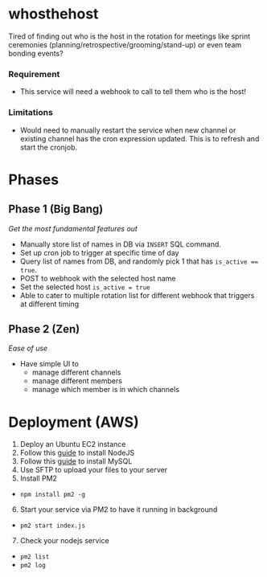 # whosthehost
Tired of finding out who is the host in the rotation for meetings like sprint ceremonies (planning/retrospective/grooming/stand-up) or even team bonding events?

### Requirement
- This service will need a webhook to call to tell them who is the host!

### Limitations
- Would need to manually restart the service when new channel or existing channel has the cron expression updated. This is to refresh and start the cronjob.

# Phases
## Phase 1 (Big Bang)
_Get the most fundamental features out_
- Manually store list of names in DB via `INSERT` SQL command.
- Set up cron job to trigger at specific time of day
- Query list of names from DB, and randomly pick 1 that has `is_active == true`.
- POST to webhook with the selected host name
- Set the selected host `is_active = true`
- Able to cater to multiple rotation list for different webhook that triggers at different timing

## Phase 2 (Zen)
_Ease of use_
- Have simple UI to
  - manage different channels
  - manage different members
  - manage which member is in which channels

# Deployment (AWS)
1. Deploy an Ubuntu EC2 instance
2. Follow this [guide](https://docs.aws.amazon.com/sdk-for-javascript/v2/developer-guide/setting-up-node-on-ec2-instance.html) to install NodeJS
3. Follow this [guide](https://towardsdatascience.com/running-mysql-databases-on-aws-ec2-a-tutorial-for-beginners-4301faa0c247) to install MySQL
4. Use SFTP to upload your files to your server
5. Install PM2
  - `npm install pm2 -g`
6. Start your service via PM2 to have it running in background
  - `pm2 start index.js`
7. Check your nodejs service
  - `pm2 list`
  - `pm2 log`
